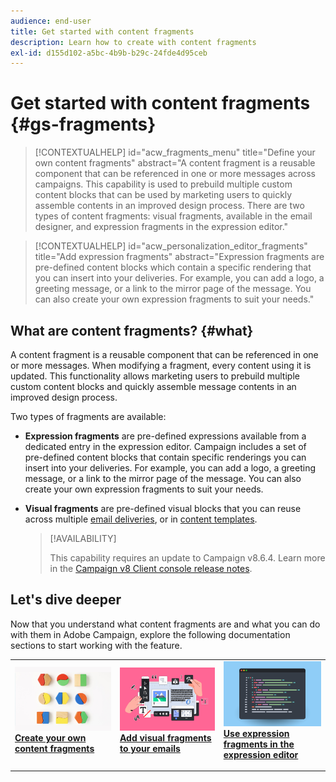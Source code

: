 ```yaml
---
audience: end-user
title: Get started with content fragments
description: Learn how to create with content fragments
exl-id: d155d102-a5bc-4b9b-b29c-24fde4d95ceb
---
```

# Get started with content fragments {#gs-fragments}

>[!CONTEXTUALHELP]
>id="acw_fragments_menu"
>title="Define your own content fragments"
>abstract="A content fragment is a reusable component that can be referenced in one or more messages across campaigns. This capability is used to prebuild multiple custom content blocks that can be used by marketing users to quickly assemble contents in an improved design process. There are two types of content fragments: visual fragments, available in the email designer, and expression fragments in the expression editor."

>[!CONTEXTUALHELP]
>id="acw_personalization_editor_fragments"
>title="Add expression fragments"
>abstract="Expression fragments are pre-defined content blocks which contain a specific rendering that you can insert into your deliveries. For example, you can add a logo, a greeting message, or a link to the mirror page of the message. You can also create your own expression fragments to suit your needs."

## What are content fragments? {#what}

A content fragment is a reusable component that can be referenced in one or more messages. When modifying a fragment, every content using it is updated. This functionality allows marketing users to prebuild multiple custom content blocks and quickly assemble message contents in an improved design process.

Two types of fragments are available:

* **Expression fragments** are pre-defined expressions available from a dedicated entry in the expression editor. Campaign includes a set of pre-defined content blocks that contain specific renderings you can insert into your deliveries. For example, you can add a logo, a greeting message, or a link to the mirror page of the message. You can also create your own expression fragments to suit your needs.

* **Visual fragments** are pre-defined visual blocks that you can reuse across multiple [email deliveries](../email/get-started-email-designer.md), or in [content templates](../email/use-email-templates.md).

    >[!AVAILABILITY]
    >
    >This capability requires an update to Campaign v8.6.4. Learn more in the [Campaign v8 Client console release notes](https://experienceleague.adobe.com/en/docs/campaign/campaign-v8/releases/release-notes).

## Let's dive deeper

Now that you understand what content fragments are and what you can do with them in Adobe Campaign, explore the following documentation sections to start working with the feature.

<table style="table-layout:fixed"><tr style="border: 0;">
<td>
<a href="create-fragment.md">
<img alt="Create your own expression fragments" src="assets/do-not-localize/create-fragment.png">
</a>
<div>
<a href="create-fragment.md"><strong>Create your own content fragments</strong></a>
</div>
<p>
</td>
<td>
<a href="use-visual-fragments.md">
<img alt="Add visual fragments to your emails" src="assets/do-not-localize/visual.png">
</a>
<div><a href="use-visual-fragments.md"><strong>Add visual fragments to your emails</strong>
</div>
<p>
</td>
<td>
<a href="use-expression-fragments.md">
<img alt="Add expression fragments to the expression editor" src="assets/do-not-localize/expression.png">
</a>
<div>
<a href="use-expression-fragments.md"><strong>Use expression fragments in the expression editor</strong></a>
</div>
<p></td>
</tr></table>